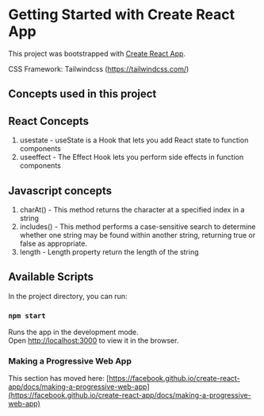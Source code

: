 # Getting Started with Create React App

This project was bootstrapped with [Create React App](https://github.com/facebook/create-react-app).

CSS Framework: Tailwindcss (https://tailwindcss.com/)

<h2>Concepts used in this project</h2>

## React Concepts

<ol>
  <li>usestate - useState is a Hook that lets you add React state to function components</li>
  <li>useeffect - The Effect Hook lets you perform side effects in function components</li>
</ol>



## Javascript concepts



<ol>
  <li>charAt() - This method returns the character at a specified index in a string</li>
  <li>includes() - This method performs a case-sensitive search to determine whether one string may be found within another string, returning true or false as appropriate. </li>
  <li>length - Length property return the length of the string</li>
</ol>




## Available Scripts

In the project directory, you can run:

### `npm start`

Runs the app in the development mode.\
Open [http://localhost:3000](http://localhost:3000) to view it in the browser.



### Making a Progressive Web App

This section has moved here: [https://facebook.github.io/create-react-app/docs/making-a-progressive-web-app](https://facebook.github.io/create-react-app/docs/making-a-progressive-web-app)
